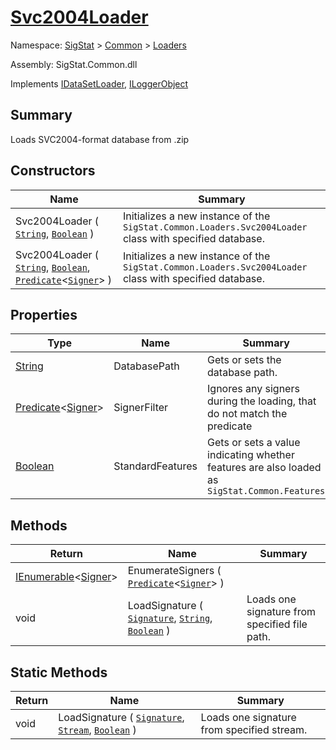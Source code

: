 # [Svc2004Loader](./Svc2004Loader.md)

Namespace: [SigStat]() > [Common]() > [Loaders]()

Assembly: SigStat.Common.dll

Implements [IDataSetLoader](./IDataSetLoader.md), [ILoggerObject](./../ILoggerObject.md)

## Summary
Loads SVC2004-format database from .zip

## Constructors

| Name | Summary | 
| --- | --- | 
| Svc2004Loader ( [`String`](https://docs.microsoft.com/en-us/dotnet/api/System.String), [`Boolean`](https://docs.microsoft.com/en-us/dotnet/api/System.Boolean) ) | Initializes a new instance of the `SigStat.Common.Loaders.Svc2004Loader` class with specified database. | 
| Svc2004Loader ( [`String`](https://docs.microsoft.com/en-us/dotnet/api/System.String), [`Boolean`](https://docs.microsoft.com/en-us/dotnet/api/System.Boolean), [`Predicate`](https://docs.microsoft.com/en-us/dotnet/api/System.Predicate-1)\<[`Signer`](./../Signer.md)> ) | Initializes a new instance of the `SigStat.Common.Loaders.Svc2004Loader` class with specified database. | 


## Properties

| Type | Name | Summary | 
| --- | --- | --- | 
| [String](https://docs.microsoft.com/en-us/dotnet/api/System.String) | DatabasePath | Gets or sets the database path. | 
| [Predicate](https://docs.microsoft.com/en-us/dotnet/api/System.Predicate-1)\<[Signer](./../Signer.md)> | SignerFilter | Ignores any signers during the loading, that do not match the predicate | 
| [Boolean](https://docs.microsoft.com/en-us/dotnet/api/System.Boolean) | StandardFeatures | Gets or sets a value indicating whether features are also loaded as `SigStat.Common.Features` | 


## Methods

| Return | Name | Summary | 
| --- | --- | --- | 
| [IEnumerable](https://docs.microsoft.com/en-us/dotnet/api/System.Collections.Generic.IEnumerable-1)\<[Signer](./../Signer.md)> | EnumerateSigners ( [`Predicate`](https://docs.microsoft.com/en-us/dotnet/api/System.Predicate-1)\<[`Signer`](./../Signer.md)> ) |  | 
| void | LoadSignature ( [`Signature`](./../Signature.md), [`String`](https://docs.microsoft.com/en-us/dotnet/api/System.String), [`Boolean`](https://docs.microsoft.com/en-us/dotnet/api/System.Boolean) ) | Loads one signature from specified file path. | 


## Static Methods

| Return | Name | Summary | 
| --- | --- | --- | 
| void | LoadSignature ( [`Signature`](./../Signature.md), [`Stream`](https://docs.microsoft.com/en-us/dotnet/api/System.IO.Stream), [`Boolean`](https://docs.microsoft.com/en-us/dotnet/api/System.Boolean) ) | Loads one signature from specified stream. | 


